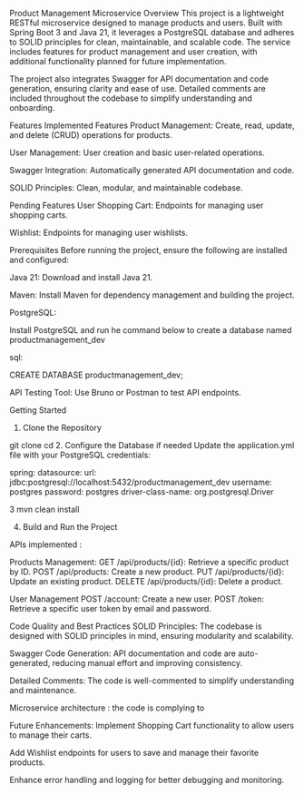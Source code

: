 Product Management Microservice
Overview
This project is a lightweight RESTful microservice designed to manage products and users. Built with Spring Boot 3 and Java 21, it leverages a PostgreSQL database and adheres to SOLID principles for clean, maintainable, and scalable code. The service includes features for product management and user creation, with additional functionality planned for future implementation.

The project also integrates Swagger for API documentation and code generation, ensuring clarity and ease of use. Detailed comments are included throughout the codebase to simplify understanding and onboarding.

Features
Implemented Features
Product Management: Create, read, update, and delete (CRUD) operations for products.

User Management: User creation and basic user-related operations.

Swagger Integration: Automatically generated API documentation and code.

SOLID Principles: Clean, modular, and maintainable codebase.

Pending Features
User Shopping Cart: Endpoints for managing user shopping carts.

Wishlist: Endpoints for managing user wishlists.

Prerequisites
Before running the project, ensure the following are installed and configured:

Java 21: Download and install Java 21.

Maven: Install Maven for dependency management and building the project.

PostgreSQL:

Install PostgreSQL and run he command below to create a database named productmanagement_dev

sql:

CREATE DATABASE productmanagement_dev;


API Testing Tool: Use Bruno or Postman to test API endpoints.

Getting Started
1. Clone the Repository

git clone <repository-url>
cd <project-directory>
2. Configure the Database if needed
Update the application.yml file with your PostgreSQL credentials:

spring:
  datasource:
    url: jdbc:postgresql://localhost:5432/productmanagement_dev
    username: postgres
    password: postgres
    driver-class-name: org.postgresql.Driver
    

3 mvn clean install

4. Build and Run the Project

APIs implemented : 

Products Management:
GET /api/products/{id}: Retrieve a specific product by ID.
POST /api/products: Create a new product.
PUT /api/products/{id}: Update an existing product.
DELETE /api/products/{id}: Delete a product.

User Management
POST /account: Create a new user.
POST /token: Retrieve a specific user token by email and password.



Code Quality and Best Practices
SOLID Principles: The codebase is designed with SOLID principles in mind, ensuring modularity and scalability.

Swagger Code Generation: API documentation and code are auto-generated, reducing manual effort and improving consistency.

Detailed Comments: The code is well-commented to simplify understanding and maintenance.

Microservice architecture : the code is complying to 

Future Enhancements:
Implement Shopping Cart functionality to allow users to manage their carts.

Add Wishlist endpoints for users to save and manage their favorite products.

Enhance error handling and logging for better debugging and monitoring.
